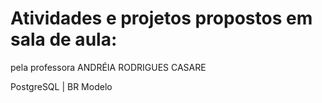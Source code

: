 # Atividades e projetos propostos em sala de aula:

pela professora ANDRÉIA RODRIGUES CASARE

PostgreSQL | BR Modelo
